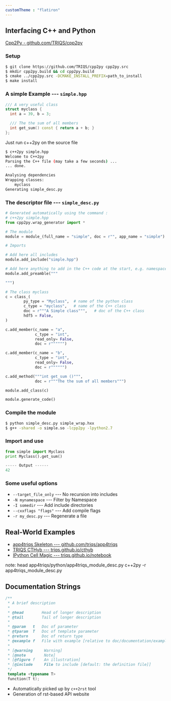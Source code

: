 ```yaml
---
customTheme : "flatiron"
---
```


## Interfacing C++ and Python

[Cpp2Py - github.com/TRIQS/cpp2py](https://github.com/TRIQS/cpp2py)


### Setup

```bash
$ git clone https://github.com/TRIQS/cpp2py cpp2py.src
$ mkdir cpp2py.build && cd cpp2py.build
$ cmake ../cpp2py.src -DCMAKE_INSTALL_PREFIX=path_to_install
$ make install
```


### A simple Example --- `simple.hpp`
```cpp
/// A very useful class
struct myclass {
  int a = 39, b = 3;

  /// The the sum of all members
  int get_sum() const { return a + b; }
};
```

Just run c++2py on the source file
```bash
$ c++2py simple.hpp
Welcome to C++2py
Parsing the C++ file (may take a few seconds) ...
... done.

Analysing dependencies
Wrapping classes:
    myclass
Generating simple_desc.py
```


### The descriptor file --- `simple_desc.py`

```python
# Generated automatically using the command :
# c++2py simple.hpp
from cpp2py.wrap_generator import *

# The module
module = module_(full_name = "simple", doc = r"", app_name = "simple")

# Imports

# Add here all includes
module.add_include("simple.hpp")

# Add here anything to add in the C++ code at the start, e.g. namespace using
module.add_preamble("""

""")

# The class myclass
c = class_(
        py_type = "Myclass",  # name of the python class
        c_type = "myclass",   # name of the C++ class
        doc = r"""A Simple class""",   # doc of the C++ class
        hdf5 = False,
)

c.add_member(c_name = "a",
             c_type = "int",
             read_only= False,
             doc = r"""""")

c.add_member(c_name = "b",
             c_type = "int",
             read_only= False,
             doc = r"""""")

c.add_method("""int get_sum ()""",
             doc = r"""The the sum of all members""")

module.add_class(c)

module.generate_code()
```


### Compile the module

```bash
$ python simple_desc.py simple_wrap.hxx
$ g++ -shared -o simple.so -lcpp2py -lpython2.7
```

### Import and use

```python
from simple import Myclass
print Myclass().get_sum()

----- Output ------
42
```


### Some useful options

* `--target_file_only` --- No recursion into includes
* `-N mynamespace` --- Filter by Namespace
* `-I somedir` --- Add include directories
* `--cxxflags "flags"` --- Add compile flags
* `-r my_desc.py` --- Regenerate a file


## Real-World Examples

* [app4triqs Skeleton --- github.com/triqs/app4triqs](https://github.com/triqs/app4triqs)
* [TRIQS CTHyb --- triqs.github.io/cthyb](https://triqs.github.io/cthyb/2.1.x/guide/aim.html)
* [IPython Cell Magic --- triqs.github.io/notebook](https://triqs.github.io/notebook)

note: head app4triqs/python/app4triqs_module_desc.py
      c++2py -r  app4triqs_module_desc.py



## Documentation Strings

```c++
/**
 * A brief description
 *
 * @head        Head of longer description
 * @tail        Tail of longer description
 *
 * @param   t   Doc of parameter
 * @tparam  T   Doc of template parameter
 * @return      Doc of return type
 * @example f   File with example [relative to doc/documentation/examples]
 *
 * [@warning     Warning]
 * [@note        Note]
 * [@figure f    An illustration]
 * [@include     File to include [default: the definition file]]
 */ 
 template <typename T>
 function(T t);
```

* Automatically picked up by `c++2rst` tool
* Generation of rst-based API website